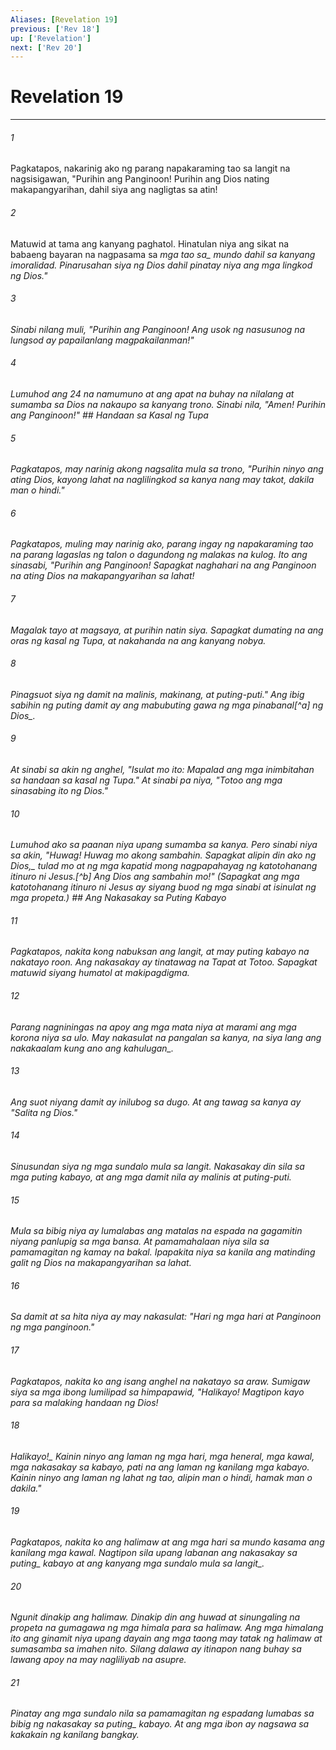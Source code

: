 ```yaml
---
Aliases: [Revelation 19]
previous: ['Rev 18']
up: ['Revelation']
next: ['Rev 20']
---
```

# Revelation 19

***






















###### 1 










Pagkatapos, nakarinig ako ng parang napakaraming tao sa langit na nagsisigawan, "Purihin ang Panginoon! Purihin ang Dios nating makapangyarihan, dahil siya ang nagligtas sa atin! 





















###### 2 










Matuwid at tama ang kanyang paghatol. Hinatulan niya ang sikat na babaeng bayaran na nagpasama sa <i class="trans-change">mga tao sa_ mundo dahil sa kanyang imoralidad. Pinarusahan siya ng Dios dahil pinatay niya ang mga lingkod ng Dios." 





















###### 3 










Sinabi nilang muli, "Purihin ang Panginoon! Ang usok ng nasusunog na lungsod ay papailanlang magpakailanman!" 





















###### 4 










Lumuhod ang 24 na namumuno at ang apat na buhay na nilalang at sumamba sa Dios na nakaupo sa kanyang trono. Sinabi nila, "Amen! Purihin ang Panginoon!" ## Handaan sa Kasal ng Tupa 





















###### 5 










Pagkatapos, may narinig akong nagsalita mula sa trono, "Purihin ninyo ang ating Dios, kayong lahat na naglilingkod sa kanya nang may takot, dakila man o hindi." 





















###### 6 










Pagkatapos, muling may narinig ako, parang ingay ng napakaraming tao na parang lagaslas ng talon o dagundong ng malakas na kulog. Ito ang sinasabi, "Purihin ang Panginoon! Sapagkat naghahari na ang Panginoon na ating Dios na makapangyarihan sa lahat! 





















###### 7 










Magalak tayo at magsaya, at purihin natin siya. Sapagkat dumating na ang oras ng kasal ng Tupa, at nakahanda na ang kanyang nobya. 





















###### 8 










Pinagsuot siya ng damit na malinis, makinang, at puting-puti." Ang ibig sabihin ng puting damit ay ang mabubuting gawa ng mga pinabanal[^a] <i class="trans-change">ng Dios_. 





















###### 9 










At sinabi sa akin ng anghel, "Isulat mo ito: Mapalad ang mga inimbitahan sa handaan sa kasal ng Tupa." At sinabi pa niya, "Totoo ang mga sinasabing ito ng Dios." 





















###### 10 










Lumuhod ako sa paanan niya upang sumamba sa kanya. Pero sinabi niya sa akin, "Huwag! Huwag mo akong sambahin. Sapagkat alipin din ako <i class="trans-change">ng Dios,_ tulad mo at ng mga kapatid mong nagpapahayag ng katotohanang itinuro ni Jesus.[^b] Ang Dios ang sambahin mo!" (Sapagkat ang mga katotohanang itinuro ni Jesus ay siyang buod ng mga sinabi at isinulat ng mga propeta.) ## Ang Nakasakay sa Puting Kabayo 





















###### 11 










Pagkatapos, nakita kong nabuksan ang langit, at may puting kabayo na nakatayo roon. Ang nakasakay ay tinatawag na Tapat at Totoo. Sapagkat matuwid siyang humatol at makipagdigma. 





















###### 12 










Parang nagniningas na apoy ang mga mata niya at marami ang mga korona niya sa ulo. May nakasulat na pangalan sa kanya, na siya lang ang nakakaalam <i class="trans-change">kung ano ang kahulugan_. 





















###### 13 










Ang suot niyang damit ay inilubog sa dugo. At ang tawag sa kanya ay "Salita ng Dios." 





















###### 14 










Sinusundan siya ng mga sundalo mula sa langit. Nakasakay din sila sa mga puting kabayo, at ang mga damit nila ay malinis at puting-puti. 





















###### 15 










Mula sa bibig niya ay lumalabas ang matalas na espada na gagamitin niyang panlupig sa mga bansa. At pamamahalaan niya sila sa pamamagitan ng kamay na bakal. Ipapakita niya sa kanila ang matinding galit ng Dios na makapangyarihan sa lahat. 





















###### 16 










Sa damit at sa hita niya ay may nakasulat: "Hari ng mga hari at Panginoon ng mga panginoon." 





















###### 17 










Pagkatapos, nakita ko ang isang anghel na nakatayo sa araw. Sumigaw siya sa mga ibong lumilipad sa himpapawid, "Halikayo! Magtipon kayo para sa malaking handaan ng Dios! 





















###### 18 










<i class="trans-change">Halikayo!_ Kainin ninyo ang laman ng mga hari, mga heneral, mga kawal, mga nakasakay sa kabayo, pati na ang laman ng kanilang mga kabayo. Kainin ninyo ang laman ng lahat ng tao, alipin man o hindi, hamak man o dakila." 





















###### 19 










Pagkatapos, nakita ko ang halimaw at ang mga hari sa mundo kasama ang kanilang mga kawal. Nagtipon sila upang labanan ang nakasakay sa <i class="trans-change">puting_ kabayo at ang kanyang mga sundalo <i class="trans-change">mula sa langit_. 





















###### 20 










Ngunit dinakip ang halimaw. Dinakip din ang huwad at sinungaling na propeta na gumagawa ng mga himala para sa halimaw. Ang mga himalang ito ang ginamit niya upang dayain ang mga taong may tatak ng halimaw at sumasamba sa imahen nito. Silang dalawa ay itinapon nang buhay sa lawang apoy na may nagliliyab na asupre. 





















###### 21 










Pinatay ang mga sundalo nila sa pamamagitan ng espadang lumabas sa bibig ng nakasakay sa <i class="trans-change">puting_ kabayo. At ang mga ibon ay nagsawa sa kakakain ng kanilang bangkay.
